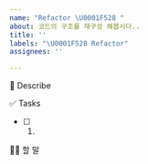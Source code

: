```yaml
---
name: "Refactor \U0001F528 "
about: 코드의 구조를 재구성 해봅시다..
title: ''
labels: "\U0001F528 Refactor"
assignees: ''

---
```


🔨 Describe

✅ Tasks

- [ ] 
    1.

🙋🏻 할 말
